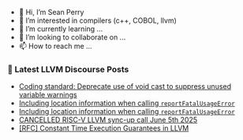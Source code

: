 - 👋 Hi, I’m Sean Perry
- 👀 I’m interested in compilers (c++, COBOL, llvm)
- 🌱 I’m currently learning ...
- 💞️ I’m looking to collaborate on ...
- 📫 How to reach me ...

<!---
s66perry/s66perry is a ✨ special ✨ repository because its `README.md` (this file) appears on your GitHub profile.
You can click the Preview link to take a look at your changes.
--->
### 📕 Latest LLVM Discourse Posts

<!-- DISCOURSE-LLVM:START -->
- [Coding standard: Deprecate use of void cast to suppress unused variable warnings](https://discourse.llvm.org/t/coding-standard-deprecate-use-of-void-cast-to-suppress-unused-variable-warnings/86705#post_1)
- [Including location information when calling `reportFatalUsageError`](https://discourse.llvm.org/t/including-location-information-when-calling-reportfatalusageerror/86704#post_2)
- [Including location information when calling `reportFatalUsageError`](https://discourse.llvm.org/t/including-location-information-when-calling-reportfatalusageerror/86704#post_1)
- [CANCELLED RISC-V LLVM sync-up call June 5th 2025](https://discourse.llvm.org/t/cancelled-risc-v-llvm-sync-up-call-june-5th-2025/86703#post_1)
- [[RFC] Constant Time Execution Guarantees in LLVM](https://discourse.llvm.org/t/rfc-constant-time-execution-guarantees-in-llvm/86700#post_3)
<!-- DISCOURSE-LLVM:END -->
